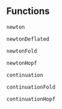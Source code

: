 ## Functions

```@docs
newton
```


```@docs
newtonDeflated
```


```@docs
newtonFold
```

```@docs
newtonHopf
```


```@docs
continuation
```

```@docs
continuationFold
```

```@docs
continuationHopf
```
